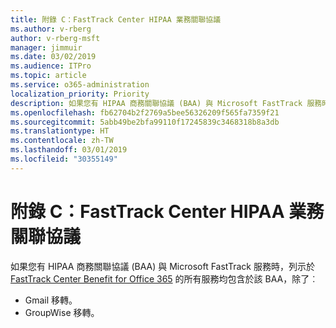 ```yaml
---
title: 附錄 C：FastTrack Center HIPAA 業務關聯協議
ms.author: v-rberg
author: v-rberg-msft
manager: jimmuir
ms.date: 03/02/2019
ms.audience: ITPro
ms.topic: article
ms.service: o365-administration
localization_priority: Priority
description: 如果您有 HIPAA 商務關聯協議 (BAA) 與 Microsoft FastTrack 服務時，列示於 FastTrack Center Benefit for Office 365 的所有服務均包含於該 BAA，除了︰
ms.openlocfilehash: fb62704b2f2769a5bee56326209f565fa7359f21
ms.sourcegitcommit: 5abb49be2bfa99110f17245839c3468318b8a3db
ms.translationtype: HT
ms.contentlocale: zh-TW
ms.lasthandoff: 03/01/2019
ms.locfileid: "30355149"
---
```

# <a name="appendix-c---fasttrack-center-hipaa-business-associate-agreement"></a>附錄 C：FastTrack Center HIPAA 業務關聯協議

如果您有 HIPAA 商務關聯協議 (BAA) 與 Microsoft FastTrack 服務時，列示於 [FastTrack Center Benefit for Office 365](O365-fasttrack-benefit-for-office-365.md) 的所有服務均包含於該 BAA，除了︰ 
  
- Gmail 移轉。   
- GroupWise 移轉。
    

